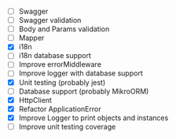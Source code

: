 - [ ] Swagger
- [ ] Swagger validation
- [ ] Body and Params validation
- [ ] Mapper
- [x] i18n
- [ ] i18n database support
- [ ] Improve errorMiddleware
- [ ] Improve logger with database support
- [x] Unit testing (probably jest)
- [ ] Database support (probably MikroORM)
- [x] HttpClient
- [x] Refactor ApplicationError
- [x] Improve Logger to print objects and instances
- [ ] Improve unit testing coverage
